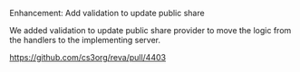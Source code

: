 Enhancement: Add validation to update public share

We added validation to update public share provider to move the logic from the handlers to the implementing server.

https://github.com/cs3org/reva/pull/4403
